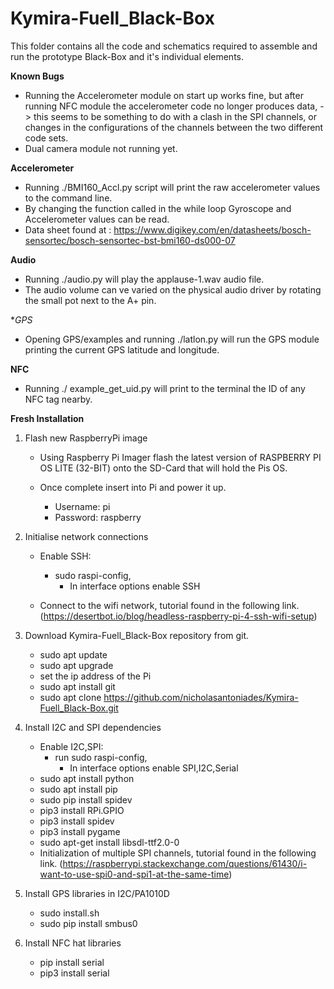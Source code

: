 # Kymira-Fuell_Black-Box
This folder contains all the code and schematics required to assemble and run the prototype Black-Box and it's individual elements. 

**Known Bugs**
- Running the Accelerometer module on start up works fine, but after running NFC module the accelerometer code no longer produces data, 
    -> this seems to be something to do with a clash in the SPI channels, or changes in the configurations of the channels between the two different code sets.
- Dual camera module not running yet.

**Accelerometer**
 - Running ./BMI160_Accl.py script will print the raw accelerometer values to the command line.
 - By changing the function called in the while loop Gyroscope and Accelerometer values can be read.
 - Data sheet found at : https://www.digikey.com/en/datasheets/bosch-sensortec/bosch-sensortec-bst-bmi160-ds000-07 

**Audio**
 - Running ./audio.py will play the applause-1.wav audio file.
 - The audio volume can ve varied on the physical audio driver by rotating the small pot next to the A+ pin.

**GPS*
 - Opening GPS/examples and running ./latlon.py will run the GPS module printing the current GPS latitude and longitude.

**NFC**
 - Running ./ example_get_uid.py will print to the terminal the ID of any NFC tag nearby.
 
**Fresh Installation**
1. Flash new RaspberryPi image
    - Using Raspberry Pi Imager flash the latest version of RASPBERRY PI OS LITE (32-BIT) onto the SD-Card that will hold the Pis OS.
  
    - Once complete insert into Pi and power it up.
        - Username: pi
        - Password: raspberry

2. Initialise network connections
    - Enable SSH:
        - sudo raspi-config,
            - In interface options enable SSH

    - Connect to the wifi network, tutorial found in the following link.
       (https://desertbot.io/blog/headless-raspberry-pi-4-ssh-wifi-setup)
    
2. Download Kymira-Fuell_Black-Box repository from git.
    - sudo apt update
    - sudo apt upgrade
    - set the ip address of the Pi
    - sudo apt install git
    - sudo apt clone https://github.com/nicholasantoniades/Kymira-Fuell_Black-Box.git
    
3. Install I2C and SPI dependencies
    - Enable I2C,SPI:
        - run sudo raspi-config,
            - In interface options enable SPI,I2C,Serial
    - sudo apt install python
    - sudo apt install pip
    - sudo pip install spidev
    - pip3 install RPi.GPIO
    - pip3 install spidev
    - pip3 install pygame
    - sudo apt-get install libsdl-ttf2.0-0
    - Initialization of multiple SPI channels, tutorial found in the following link.
      (https://raspberrypi.stackexchange.com/questions/61430/i-want-to-use-spi0-and-spi1-at-the-same-time)

4. Install GPS libraries in I2C/PA1010D
    - sudo install.sh
    - sudo pip install smbus0
    
6. Install NFC hat libraries
    - pip install serial
    - pip3 install serial
